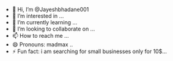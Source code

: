 - 👋 Hi, I’m @Jayeshbhadane001
- 👀 I’m interested in ...
- 🌱 I’m currently learning ...
- 💞️ I’m looking to collaborate on ...
- 📫 How to reach me ...
- 😄 Pronouns: madmax ..
- ⚡ Fun fact: i am searching for small businesses only for 10$...

<!---
Jayeshbhadane001/Jayeshbhadane001 is a ✨ special ✨ repository because its `README.md` (this file) appears on your GitHub profile.
You can click the Preview link to take a look at your changes.
--->
